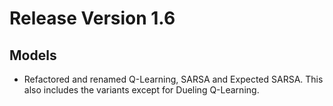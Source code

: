 # Release Version 1.6

## Models

* Refactored and renamed Q-Learning, SARSA and Expected SARSA. This also includes the variants except for Dueling Q-Learning.
